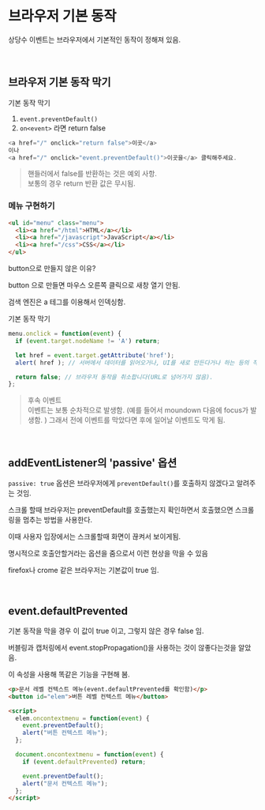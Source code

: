 # 브라우저 기본 동작
상당수 이벤트는 브라우저에서 기본적인 동작이 정해져 있음.

<br/>

## 브라우저 기본 동작 막기
기본 동작 막기 

1. `event.preventDefault()`
2. `on<event>` 라면 return false 

```js
<a href="/" onclick="return false">이곳</a>
이나
<a href="/" onclick="event.preventDefault()">이곳을</a> 클릭해주세요.
```

> 핸들러에서 false를 반환하는 것은 예외 사항.  
> 보통의 경우 return 반환 값은 무시됨. 

### 메뉴 구현하기
```html
<ul id="menu" class="menu">
  <li><a href="/html">HTML</a></li>
  <li><a href="/javascript">JavaScript</a></li>
  <li><a href="/css">CSS</a></li>
</ul>
```

button으로 만들지 않은 이유? 

button 으로 만들면 마우스 오른쪽 클릭으로 새창 열기 안됨.

검색 엔진은 a 테그를 이용해서 인덱싱함. 

기본 동작 막기

```js
menu.onclick = function(event) {
  if (event.target.nodeName != 'A') return;

  let href = event.target.getAttribute('href');
  alert( href ); // 서버에서 데이터를 읽어오거나, UI를 새로 만든다거나 하는 등의 작업이 여기에 들어갑니다.

  return false; // 브라우저 동작을 취소합니다(URL로 넘어가지 않음).
};
```

> 후속 이벤트  
> 이벤트는 보통 순차적으로 발생함. (예를 들어서 moundown 다음에 focus가 발생함. )
> 그래서 전에 이벤트를 막았다면 후에 일어날 이벤트도 막게 됨.


<br/>

## addEventListener의 'passive' 옵션
`passive: true` 옵션은 브라우저에게 `preventDefault()`를 호출하지 않겠다고 알려주는 것임. 

스크롤 할때 브라우저는 preventDefault를 호출했는지 확인하면서 호출했으면 스크롤링을 멈추는 방법을 사용한다.

이때 사용자 입장에서는 스크롤할때 화면이 끊켜서 보이게됨.

명시적으로 호출안할거라는 옵션을 줌으로서 이런 현상을 막을 수 있음 

firefox나 crome 같은 브라우저는 기본값이 true 임.

<br/>

## event.defaultPrevented
기본 동작을 막을 경우 이 값이 true 이고, 그렇지 않은 경우 false 임. 

버블링과 캡처링에서 event.stopPropagation()을 사용하는 것이 않좋다는것을 알았음. 

이 속성을 사용해 똑같은 기능을 구현해 봄.

```html
<p>문서 레벨 컨텍스트 메뉴(event.defaultPrevented를 확인함)</p>
<button id="elem">버튼 레벨 컨텍스트 메뉴</button>

<script>
  elem.oncontextmenu = function(event) {
    event.preventDefault();
    alert("버튼 컨텍스트 메뉴");
  };

  document.oncontextmenu = function(event) {
    if (event.defaultPrevented) return;

    event.preventDefault();
    alert("문서 컨텍스트 메뉴");
  };
</script>
```
